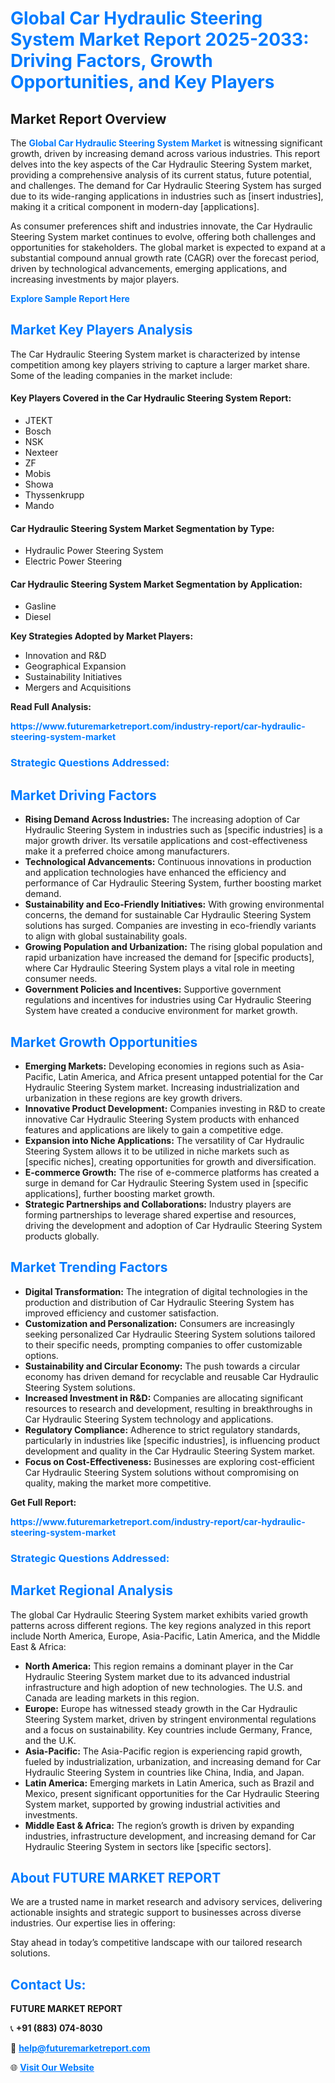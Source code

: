 <h1 style="color: #007BFF;">Global Car Hydraulic Steering System Market Report 2025-2033: Driving Factors, Growth Opportunities, and Key Players</h1>

<section id="overview">
<h2>Market Report Overview</h2>
<p>The <a href="https://www.futuremarketreport.com/industry-report/car-hydraulic-steering-system-market" style="color: #007BFF; text-decoration: none;"><strong>Global Car Hydraulic Steering System Market</strong></a> is witnessing significant growth, driven by increasing demand across various industries. This report delves into the key aspects of the Car Hydraulic Steering System market, providing a comprehensive analysis of its current status, future potential, and challenges. The demand for Car Hydraulic Steering System has surged due to its wide-ranging applications in industries such as [insert industries], making it a critical component in modern-day [applications].</p>
<p>As consumer preferences shift and industries innovate, the Car Hydraulic Steering System market continues to evolve, offering both challenges and opportunities for stakeholders. The global market is expected to expand at a substantial compound annual growth rate (CAGR) over the forecast period, driven by technological advancements, emerging applications, and increasing investments by major players.</p>
</section>

<section id="overview">
<p><a href="https://www.futuremarketreport.com/request-sample/reportId=36301" style="color: #007BFF; text-decoration: none;"><strong>Explore Sample Report Here</strong></a></p>
</section>

<section id="key-players">
<h2 style="color: #007BFF;">Market Key Players Analysis</h2>
<p>The Car Hydraulic Steering System market is characterized by intense competition among key players striving to capture a larger market share. Some of the leading companies in the market include:</p>
<h4>Key Players Covered in the Car Hydraulic Steering System Report:</h4>
<ul><li>JTEKT</li><li>Bosch</li><li>NSK</li><li>Nexteer</li><li>ZF</li><li>Mobis</li><li>Showa</li><li>Thyssenkrupp</li><li>Mando</li></ul>
<h4>Car Hydraulic Steering System Market Segmentation by Type:</h4>
<ul><li>Hydraulic Power Steering System</li><li>Electric Power Steering</li></ul>

<h4>Car Hydraulic Steering System Market Segmentation by Application:</h4>
<ul><li>Gasline</li><li>Diesel</li></ul>
<p><strong>Key Strategies Adopted by Market Players:</strong></p>
<ul>
<li>Innovation and R&D</li>
<li>Geographical Expansion</li>
<li>Sustainability Initiatives</li>
<li>Mergers and Acquisitions</li>
</ul>
</section>

<section>
<p><strong>Read Full Analysis: </strong></p><a href="https://www.futuremarketreport.com/industry-report/car-hydraulic-steering-system-market" style="color: #007BFF; text-decoration: none;"><strong>https://www.futuremarketreport.com/industry-report/car-hydraulic-steering-system-market</strong></a>
<h3 style="color: #007BFF;">Strategic Questions Addressed:</h3>
</section>

<section id="driving-factors">
<h2 style="color: #007BFF;">Market Driving Factors</h2>
<ul>
<li><strong>Rising Demand Across Industries:</strong> The increasing adoption of Car Hydraulic Steering System in industries such as [specific industries] is a major growth driver. Its versatile applications and cost-effectiveness make it a preferred choice among manufacturers.</li>
<li><strong>Technological Advancements:</strong> Continuous innovations in production and application technologies have enhanced the efficiency and performance of Car Hydraulic Steering System, further boosting market demand.</li>
<li><strong>Sustainability and Eco-Friendly Initiatives:</strong> With growing environmental concerns, the demand for sustainable Car Hydraulic Steering System solutions has surged. Companies are investing in eco-friendly variants to align with global sustainability goals.</li>
<li><strong>Growing Population and Urbanization:</strong> The rising global population and rapid urbanization have increased the demand for [specific products], where Car Hydraulic Steering System plays a vital role in meeting consumer needs.</li>
<li><strong>Government Policies and Incentives:</strong> Supportive government regulations and incentives for industries using Car Hydraulic Steering System have created a conducive environment for market growth.</li>
</ul>
</section>

<section id="growth-opportunities">
<h2 style="color: #007BFF;">Market Growth Opportunities</h2>
<ul>
<li><strong>Emerging Markets:</strong> Developing economies in regions such as Asia-Pacific, Latin America, and Africa present untapped potential for the Car Hydraulic Steering System market. Increasing industrialization and urbanization in these regions are key growth drivers.</li>
<li><strong>Innovative Product Development:</strong> Companies investing in R&D to create innovative Car Hydraulic Steering System products with enhanced features and applications are likely to gain a competitive edge.</li>
<li><strong>Expansion into Niche Applications:</strong> The versatility of Car Hydraulic Steering System allows it to be utilized in niche markets such as [specific niches], creating opportunities for growth and diversification.</li>
<li><strong>E-commerce Growth:</strong> The rise of e-commerce platforms has created a surge in demand for Car Hydraulic Steering System used in [specific applications], further boosting market growth.</li>
<li><strong>Strategic Partnerships and Collaborations:</strong> Industry players are forming partnerships to leverage shared expertise and resources, driving the development and adoption of Car Hydraulic Steering System products globally.</li>
</ul>
</section>

<section id="trending-factors">
<h2 style="color: #007BFF;">Market Trending Factors</h2>
<ul>
<li><strong>Digital Transformation:</strong> The integration of digital technologies in the production and distribution of Car Hydraulic Steering System has improved efficiency and customer satisfaction.</li>
<li><strong>Customization and Personalization:</strong> Consumers are increasingly seeking personalized Car Hydraulic Steering System solutions tailored to their specific needs, prompting companies to offer customizable options.</li>
<li><strong>Sustainability and Circular Economy:</strong> The push towards a circular economy has driven demand for recyclable and reusable Car Hydraulic Steering System solutions.</li>
<li><strong>Increased Investment in R&D:</strong> Companies are allocating significant resources to research and development, resulting in breakthroughs in Car Hydraulic Steering System technology and applications.</li>
<li><strong>Regulatory Compliance:</strong> Adherence to strict regulatory standards, particularly in industries like [specific industries], is influencing product development and quality in the Car Hydraulic Steering System market.</li>
<li><strong>Focus on Cost-Effectiveness:</strong> Businesses are exploring cost-efficient Car Hydraulic Steering System solutions without compromising on quality, making the market more competitive.</li>
</ul>
</section>

<section>
<p><strong>Get Full Report: </strong></p><a href="https://www.futuremarketreport.com/industry-report/car-hydraulic-steering-system-market" style="color: #007BFF; text-decoration: none;"><strong>https://www.futuremarketreport.com/industry-report/car-hydraulic-steering-system-market</strong></a>
<h3 style="color: #007BFF;">Strategic Questions Addressed:</h3>
</section>


<section id="regional-analysis">
<h2 style="color: #007BFF;">Market Regional Analysis</h2>
<p>The global Car Hydraulic Steering System market exhibits varied growth patterns across different regions. The key regions analyzed in this report include North America, Europe, Asia-Pacific, Latin America, and the Middle East & Africa:</p>
<ul>
<li><strong>North America:</strong> This region remains a dominant player in the Car Hydraulic Steering System market due to its advanced industrial infrastructure and high adoption of new technologies. The U.S. and Canada are leading markets in this region.</li>
<li><strong>Europe:</strong> Europe has witnessed steady growth in the Car Hydraulic Steering System market, driven by stringent environmental regulations and a focus on sustainability. Key countries include Germany, France, and the U.K.</li>
<li><strong>Asia-Pacific:</strong> The Asia-Pacific region is experiencing rapid growth, fueled by industrialization, urbanization, and increasing demand for Car Hydraulic Steering System in countries like China, India, and Japan.</li>
<li><strong>Latin America:</strong> Emerging markets in Latin America, such as Brazil and Mexico, present significant opportunities for the Car Hydraulic Steering System market, supported by growing industrial activities and investments.</li>
<li><strong>Middle East & Africa:</strong> The region’s growth is driven by expanding industries, infrastructure development, and increasing demand for Car Hydraulic Steering System in sectors like [specific sectors].</li>
</ul>
</section>

<footer>
<h2 style="color: #007BFF;">About FUTURE MARKET REPORT</h2>
<p>We are a trusted name in market research and advisory services, delivering actionable insights and strategic support to businesses across diverse industries. Our expertise lies in offering:</p>

<p>Stay ahead in today’s competitive landscape with our tailored research solutions.</p>

<h2 style="color: #007BFF;">Contact Us:</h2>
<p><strong>FUTURE MARKET REPORT</strong></p>
<p>📞 <strong>+91 (883) 074-8030</strong></p>
<p>📧 <strong><a href="mailto:help@futuremarketreport.com" style="color: #007BFF;">help@futuremarketreport.com</a></strong></p>
<p>🌐 <strong><a href="https://www.futuremarketreport.com/" style="color: #007BFF;">Visit Our Website</a></strong></p>
</footer>